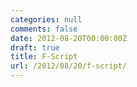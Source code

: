 ```yaml
---
categories: null
comments: false
date: 2012-08-20T00:00:00Z
draft: true
title: F-Script
url: /2012/08/20/f-script/
---
```

